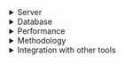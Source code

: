 <details>
<summary>Server</summary>

1. [Github: ladjs/supertest](https://github.com/ladjs/supertest)

</details>

<details>
<summary>Database</summary>

1. [Creating a test database](https://www.ibm.com/docs/en/rational-clearquest/8.0.1?topic=schemas-creating-test-database)
1. [Dev and Test Agility for Your Database with Docker](https://youtu.be/Xz7LmXkIdUY)
1. [Docker Containers and Databases](https://youtu.be/cZLP77N8ExI)
1. [Docker nodejs test database](https://docs.docker.com/language/nodejs/)
1. [Docker go test database](https://docs.docker.com/language/golang/)
1. [How to Set Up a PostgreSQL Database with Docker](https://youtu.be/RdPYA-wDhTA)
1. [Run Postgres, MySQL and MongoDB in under 60 seconds with docker #shorts](https://youtube.com/shorts/jvEHUkqbf6o?feature=share)
1. [Using Docker to Manage Your Test Database(s)](https://www.tonic.ai/blog/using-docker-to-manage-your-test-database)

</details>

<details>
<summary>Performance</summary>

1. [[풀버전] 박정국 CTO가 알려주는 ‘서버 성능 측정 방법’ (포브스 선정, 신입 개발자, API, 백엔드)](https://youtu.be/HSNyJnobBws)
1. [Getting started with API Load Testing (Stress, Spike, Load, Soak)](https://youtu.be/r-Jte8Y8zag)
1. [[10분 테코톡] 이프의 성능 테스트](https://youtu.be/IcSdPhxCn9Y)

</details>

<details>
<summary>Methodology</summary>

1. [생각을 그대로 프로그래밍하는 방법 part 2: PBT, REPL](https://youtu.be/xkRwR0sLwVA)

</details>

<details>
<summary>Integration with other tools</summary>

1. [How to build and Test Golang using GitHub Actions | Setup Github Actions for Golang | GitHub Actions](https://youtu.be/7fbotX1BYZE)
1. [github - dockertest for go](https://github.com/ory/dockertest)

</details>
